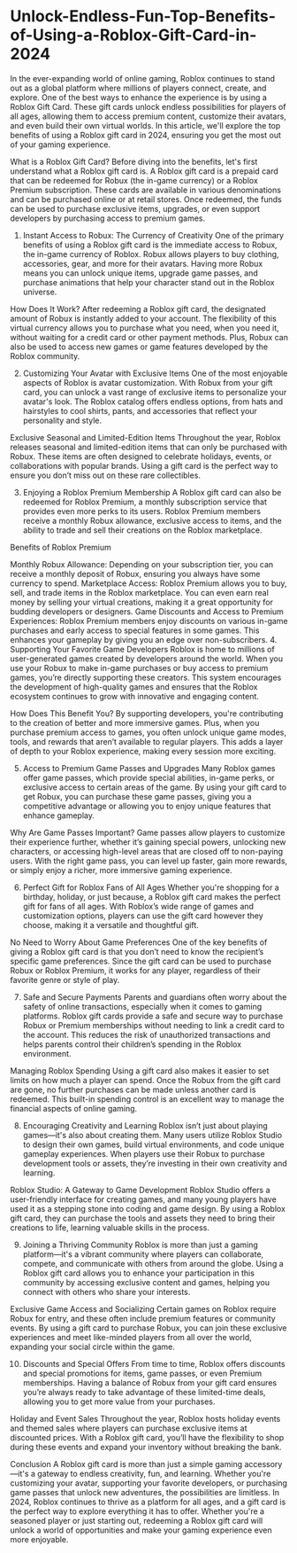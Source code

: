 # Unlock-Endless-Fun-Top-Benefits-of-Using-a-Roblox-Gift-Card-in-2024
In the ever-expanding world of online gaming, Roblox continues to stand out as a global platform where millions of players connect, create, and explore. One of the best ways to enhance the experience is by using a Roblox Gift Card. These gift cards unlock endless possibilities for players of all ages, allowing them to access premium content, customize their avatars, and even build their own virtual worlds. In this article, we'll explore the top benefits of using a Roblox gift card in 2024, ensuring you get the most out of your gaming experience.

What is a Roblox Gift Card?
Before diving into the benefits, let's first understand what a Roblox gift card is. A Roblox gift card is a prepaid card that can be redeemed for Robux (the in-game currency) or a Roblox Premium subscription. These cards are available in various denominations and can be purchased online or at retail stores. Once redeemed, the funds can be used to purchase exclusive items, upgrades, or even support developers by purchasing access to premium games.

1. Instant Access to Robux: The Currency of Creativity
One of the primary benefits of using a Roblox gift card is the immediate access to Robux, the in-game currency of Roblox. Robux allows players to buy clothing, accessories, gear, and more for their avatars. Having more Robux means you can unlock unique items, upgrade game passes, and purchase animations that help your character stand out in the Roblox universe.

How Does It Work? After redeeming a Roblox gift card, the designated amount of Robux is instantly added to your account. The flexibility of this virtual currency allows you to purchase what you need, when you need it, without waiting for a credit card or other payment methods. Plus, Robux can also be used to access new games or game features developed by the Roblox community.

2. Customizing Your Avatar with Exclusive Items
One of the most enjoyable aspects of Roblox is avatar customization. With Robux from your gift card, you can unlock a vast range of exclusive items to personalize your avatar's look. The Roblox catalog offers endless options, from hats and hairstyles to cool shirts, pants, and accessories that reflect your personality and style.

Exclusive Seasonal and Limited-Edition Items Throughout the year, Roblox releases seasonal and limited-edition items that can only be purchased with Robux. These items are often designed to celebrate holidays, events, or collaborations with popular brands. Using a gift card is the perfect way to ensure you don’t miss out on these rare collectibles.

3. Enjoying a Roblox Premium Membership
A Roblox gift card can also be redeemed for Roblox Premium, a monthly subscription service that provides even more perks to its users. Roblox Premium members receive a monthly Robux allowance, exclusive access to items, and the ability to trade and sell their creations on the Roblox marketplace.

Benefits of Roblox Premium

Monthly Robux Allowance: Depending on your subscription tier, you can receive a monthly deposit of Robux, ensuring you always have some currency to spend.
Marketplace Access: Roblox Premium allows you to buy, sell, and trade items in the Roblox marketplace. You can even earn real money by selling your virtual creations, making it a great opportunity for budding developers or designers.
Game Discounts and Access to Premium Experiences: Roblox Premium members enjoy discounts on various in-game purchases and early access to special features in some games. This enhances your gameplay by giving you an edge over non-subscribers.
4. Supporting Your Favorite Game Developers
Roblox is home to millions of user-generated games created by developers around the world. When you use your Robux to make in-game purchases or buy access to premium games, you’re directly supporting these creators. This system encourages the development of high-quality games and ensures that the Roblox ecosystem continues to grow with innovative and engaging content.

How Does This Benefit You? By supporting developers, you're contributing to the creation of better and more immersive games. Plus, when you purchase premium access to games, you often unlock unique game modes, tools, and rewards that aren’t available to regular players. This adds a layer of depth to your Roblox experience, making every session more exciting.

5. Access to Premium Game Passes and Upgrades
Many Roblox games offer game passes, which provide special abilities, in-game perks, or exclusive access to certain areas of the game. By using your gift card to get Robux, you can purchase these game passes, giving you a competitive advantage or allowing you to enjoy unique features that enhance gameplay.

Why Are Game Passes Important? Game passes allow players to customize their experience further, whether it’s gaining special powers, unlocking new characters, or accessing high-level areas that are closed off to non-paying users. With the right game pass, you can level up faster, gain more rewards, or simply enjoy a richer, more immersive gaming experience.

6. Perfect Gift for Roblox Fans of All Ages
Whether you're shopping for a birthday, holiday, or just because, a Roblox gift card makes the perfect gift for fans of all ages. With Roblox’s wide range of games and customization options, players can use the gift card however they choose, making it a versatile and thoughtful gift.

No Need to Worry About Game Preferences One of the key benefits of giving a Roblox gift card is that you don’t need to know the recipient’s specific game preferences. Since the gift card can be used to purchase Robux or Roblox Premium, it works for any player, regardless of their favorite genre or style of play.

7. Safe and Secure Payments
Parents and guardians often worry about the safety of online transactions, especially when it comes to gaming platforms. Roblox gift cards provide a safe and secure way to purchase Robux or Premium memberships without needing to link a credit card to the account. This reduces the risk of unauthorized transactions and helps parents control their children’s spending in the Roblox environment.

Managing Roblox Spending Using a gift card also makes it easier to set limits on how much a player can spend. Once the Robux from the gift card are gone, no further purchases can be made unless another card is redeemed. This built-in spending control is an excellent way to manage the financial aspects of online gaming.

8. Encouraging Creativity and Learning
Roblox isn’t just about playing games—it's also about creating them. Many users utilize Roblox Studio to design their own games, build virtual environments, and code unique gameplay experiences. When players use their Robux to purchase development tools or assets, they’re investing in their own creativity and learning.

Roblox Studio: A Gateway to Game Development Roblox Studio offers a user-friendly interface for creating games, and many young players have used it as a stepping stone into coding and game design. By using a Roblox gift card, they can purchase the tools and assets they need to bring their creations to life, learning valuable skills in the process.

9. Joining a Thriving Community
Roblox is more than just a gaming platform—it's a vibrant community where players can collaborate, compete, and communicate with others from around the globe. Using a Roblox gift card allows you to enhance your participation in this community by accessing exclusive content and games, helping you connect with others who share your interests.

Exclusive Game Access and Socializing Certain games on Roblox require Robux for entry, and these often include premium features or community events. By using a gift card to purchase Robux, you can join these exclusive experiences and meet like-minded players from all over the world, expanding your social circle within the game.

10. Discounts and Special Offers
From time to time, Roblox offers discounts and special promotions for items, game passes, or even Premium memberships. Having a balance of Robux from your gift card ensures you’re always ready to take advantage of these limited-time deals, allowing you to get more value from your purchases.

Holiday and Event Sales Throughout the year, Roblox hosts holiday events and themed sales where players can purchase exclusive items at discounted prices. With a Roblox gift card, you’ll have the flexibility to shop during these events and expand your inventory without breaking the bank.

Conclusion
A Roblox gift card is more than just a simple gaming accessory—it's a gateway to endless creativity, fun, and learning. Whether you're customizing your avatar, supporting your favorite developers, or purchasing game passes that unlock new adventures, the possibilities are limitless. In 2024, Roblox continues to thrive as a platform for all ages, and a gift card is the perfect way to explore everything it has to offer. Whether you're a seasoned player or just starting out, redeeming a Roblox gift card will unlock a world of opportunities and make your gaming experience even more enjoyable.


